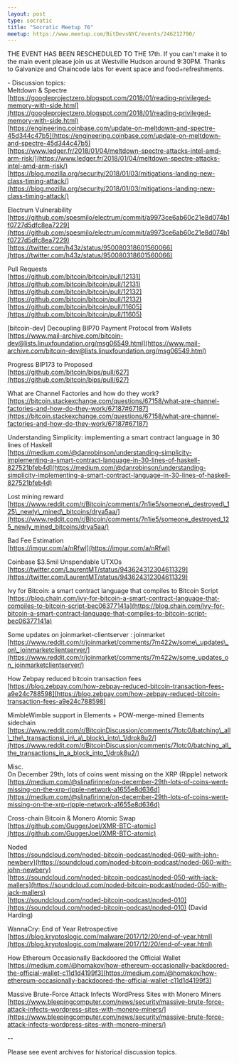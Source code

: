 ```yaml
---
layout: post
type: socratic
title: "Socratic Meetup 76"
meetup: https://www.meetup.com/BitDevsNYC/events/246212790/
---
```


THE EVENT HAS BEEN RESCHEDULED TO THE 17th. If you can't make it to the main event please join us at Westville Hudson around 9:30PM. Thanks to Galvanize and Chaincode labs for event space and food+refreshments.

\- Discussion topics:  
Meltdown & Spectre  
[https://googleprojectzero.blogspot.com/2018/01/reading-privileged-memory-with-side.html](https://googleprojectzero.blogspot.com/2018/01/reading-privileged-memory-with-side.html)  
[https://engineering.coinbase.com/update-on-meltdown-and-spectre-45d344c47b5](https://engineering.coinbase.com/update-on-meltdown-and-spectre-45d344c47b5)  
[https://www.ledger.fr/2018/01/04/meltdown-spectre-attacks-intel-amd-arm-risk/](https://www.ledger.fr/2018/01/04/meltdown-spectre-attacks-intel-amd-arm-risk/)  
[https://blog.mozilla.org/security/2018/01/03/mitigations-landing-new-class-timing-attack/](https://blog.mozilla.org/security/2018/01/03/mitigations-landing-new-class-timing-attack/)

Electrum Vulnerability  
[https://github.com/spesmilo/electrum/commit/a9973ce6ab60c21e8d074b1f0727d5dfc8ea7229](https://github.com/spesmilo/electrum/commit/a9973ce6ab60c21e8d074b1f0727d5dfc8ea7229)  
[https://twitter.com/h43z/status/950080318601560066](https://twitter.com/h43z/status/950080318601560066)

Pull Requests  
[https://github.com/bitcoin/bitcoin/pull/12131](https://github.com/bitcoin/bitcoin/pull/12131)  
[https://github.com/bitcoin/bitcoin/pull/12132](https://github.com/bitcoin/bitcoin/pull/12132)  
[https://github.com/bitcoin/bitcoin/pull/11605](https://github.com/bitcoin/bitcoin/pull/11605)

\[bitcoin-dev\] Decoupling BIP70 Payment Protocol from Wallets  
[https://www.mail-archive.com/bitcoin-dev@lists.linuxfoundation.org/msg06549.html](https://www.mail-archive.com/bitcoin-dev@lists.linuxfoundation.org/msg06549.html)

Progress BIP173 to Proposed  
[https://github.com/bitcoin/bips/pull/627](https://github.com/bitcoin/bips/pull/627)

What are Channel Factories and how do they work?  
[https://bitcoin.stackexchange.com/questions/67158/what-are-channel-factories-and-how-do-they-work/67187#67187](https://bitcoin.stackexchange.com/questions/67158/what-are-channel-factories-and-how-do-they-work/67187#67187)

Understanding Simplicity: implementing a smart contract language in 30 lines of Haskell  
[https://medium.com/@danrobinson/understanding-simplicity-implementing-a-smart-contract-language-in-30-lines-of-haskell-827521bfeb4d](https://medium.com/@danrobinson/understanding-simplicity-implementing-a-smart-contract-language-in-30-lines-of-haskell-827521bfeb4d)

Lost mining reward  
[https://www.reddit.com/r/Bitcoin/comments/7n1ie5/someone\_destroyed\_125\_newly\_mined\_bitcoins/drya5aa/](https://www.reddit.com/r/Bitcoin/comments/7n1ie5/someone_destroyed_125_newly_mined_bitcoins/drya5aa/)

Bad Fee Estimation  
[https://imgur.com/a/nRfwl](https://imgur.com/a/nRfwl)

Coinbase $3.5mil Unspendable UTXOs  
[https://twitter.com/LaurentMT/status/943624312304611329](https://twitter.com/LaurentMT/status/943624312304611329)

Ivy for Bitcoin: a smart contract language that compiles to Bitcoin Script  
[https://blog.chain.com/ivy-for-bitcoin-a-smart-contract-language-that-compiles-to-bitcoin-script-bec06377141a](https://blog.chain.com/ivy-for-bitcoin-a-smart-contract-language-that-compiles-to-bitcoin-script-bec06377141a)

Some updates on joinmarket-clientserver : joinmarket  
[https://www.reddit.com/r/joinmarket/comments/7m422w/some\_updates\_on\_joinmarketclientserver/](https://www.reddit.com/r/joinmarket/comments/7m422w/some_updates_on_joinmarketclientserver/)

How Zebpay reduced bitcoin transaction fees  
[https://blog.zebpay.com/how-zebpay-reduced-bitcoin-transaction-fees-a9e24c788598](https://blog.zebpay.com/how-zebpay-reduced-bitcoin-transaction-fees-a9e24c788598)

MimbleWimble support in Elements + POW-merge-mined Elements sidechain  
[https://www.reddit.com/r/BitcoinDiscussion/comments/7lotc0/batching\_all\_the\_transactions\_in\_a\_block\_into\_1/drok8u2/](https://www.reddit.com/r/BitcoinDiscussion/comments/7lotc0/batching_all_the_transactions_in_a_block_into_1/drok8u2/)

Misc.  
On December 29th, lots of coins went missing on the XRP (Ripple) network  
[https://medium.com/@slinafirinne/on-december-29th-lots-of-coins-went-missing-on-the-xrp-ripple-network-a1655e8d636d](https://medium.com/@slinafirinne/on-december-29th-lots-of-coins-went-missing-on-the-xrp-ripple-network-a1655e8d636d)

Cross-chain Bitcoin & Monero Atomic Swap  
[https://github.com/GuggerJoel/XMR-BTC-atomic](https://github.com/GuggerJoel/XMR-BTC-atomic)

Noded  
[https://soundcloud.com/noded-bitcoin-podcast/noded-060-with-john-newbery](https://soundcloud.com/noded-bitcoin-podcast/noded-060-with-john-newbery)  
[https://soundcloud.com/noded-bitcoin-podcast/noded-050-with-jack-mallers](https://soundcloud.com/noded-bitcoin-podcast/noded-050-with-jack-mallers)  
[https://soundcloud.com/noded-bitcoin-podcast/noded-010](https://soundcloud.com/noded-bitcoin-podcast/noded-010) (David Harding)

WannaCry: End of Year Retrospective  
[https://blog.kryptoslogic.com/malware/2017/12/20/end-of-year.html](https://blog.kryptoslogic.com/malware/2017/12/20/end-of-year.html)

How Ethereum Occasionally Backdoored the Official Wallet  
[https://medium.com/@homakov/how-ethereum-occasionally-backdoored-the-official-wallet-c11d1d4199f3](https://medium.com/@homakov/how-ethereum-occasionally-backdoored-the-official-wallet-c11d1d4199f3)

Massive Brute-Force Attack Infects WordPress Sites with Monero Miners  
[https://www.bleepingcomputer.com/news/security/massive-brute-force-attack-infects-wordpress-sites-with-monero-miners/](https://www.bleepingcomputer.com/news/security/massive-brute-force-attack-infects-wordpress-sites-with-monero-miners/)

\--

Please see event archives for historical discussion topics.
